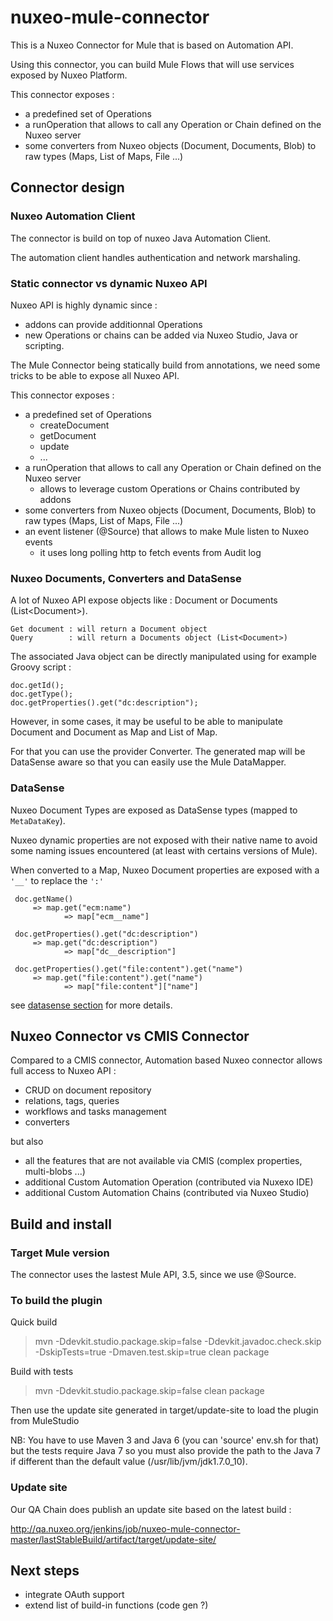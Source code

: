 # nuxeo-mule-connector

This is a Nuxeo Connector for Mule that is based on Automation API.

Using this connector, you can build Mule Flows that will use services exposed by Nuxeo Platform.

This connector exposes :

 - a predefined set of Operations
 - a runOperation that allows to call any Operation or Chain defined on the Nuxeo server
 - some converters from Nuxeo objects (Document, Documents, Blob) to raw types (Maps, List of Maps, File ...)

## Connector design

### Nuxeo Automation Client

The connector is build on top of nuxeo Java Automation Client.

The automation client handles authentication and network marshaling.

### Static connector vs dynamic Nuxeo API

Nuxeo API is highly dynamic since :

 - addons can provide additionnal Operations
 - new Operations or chains can be added via Nuxeo Studio, Java or scripting.

The Mule Connector being statically build from annotations, we need some tricks to be able to expose all Nuxeo API.

This connector exposes :

 - a predefined set of Operations
     - createDocument
     - getDocument
     - update
     - ...
 - a runOperation that allows to call any Operation or Chain defined on the Nuxeo server
     - allows to leverage custom Operations or Chains contributed by addons
 - some converters from Nuxeo objects (Document, Documents, Blob) to raw types (Maps, List of Maps, File ...)
 - an event listener (@Source) that allows to make Mule listen to Nuxeo events
     - it uses long polling http to fetch events from Audit log

### Nuxeo Documents, Converters and DataSense

A lot of Nuxeo API expose objects like : Document or Documents (List<Document\>).

    Get document : will return a Document object
    Query        : will return a Documents object (List<Document>)

The associated Java object can be directly manipulated using for example Groovy script :

    doc.getId();
    doc.getType();
    doc.getProperties().get("dc:description");

However, in some cases, it may be useful to be able to manipulate Document and Document as Map and List of Map.

For that you can use the provider Converter.
The generated map will be DataSense aware so that you can easily use the Mule DataMapper.

### DataSense

Nuxeo Document Types are exposed as DataSense types (mapped to `MetaDataKey`).

Nuxeo dynamic properties are not exposed with their native name to avoid some naming issues encountered (at least with certains versions of Mule).

When converted to a Map, Nuxeo Document properties are exposed with a `'__'` to replace the `':'`

     doc.getName()                                       
         => map.get("ecm:name")                 
                => map["ecm__name"]

     doc.getProperties().get("dc:description")           
         => map.get("dc:description")           
                => map["dc__description"]

     doc.getProperties().get("file:content").get("name") 
         => map.get("file:content").get("name") 
                => map["file:content"]["name"]

see [datasense section](datasense.md) for more details.

## Nuxeo Connector vs CMIS Connector

Compared to a CMIS connector, Automation based Nuxeo connector allows full access to Nuxeo API :

 - CRUD on document repository
 - relations, tags, queries
 - workflows and tasks management
 - converters

but also

 - all the features that are not available via CMIS (complex properties, multi-blobs ...)
 - additional Custom Automation Operation (contributed via Nuxexo IDE)
 - additional Custom Automation Chains (contributed via Nuxeo Studio)

## Build and install

### Target Mule version

The connector uses the lastest Mule API, 3.5, since we use @Source.

### To build the plugin

Quick build

> mvn -Ddevkit.studio.package.skip=false -Ddevkit.javadoc.check.skip -DskipTests=true -Dmaven.test.skip=true clean package 

Build with tests

> mvn -Ddevkit.studio.package.skip=false clean package

Then use the update site generated in target/update-site to load the plugin from MuleStudio

NB: You have to use Maven 3 and Java 6 (you can 'source' env.sh for that)
but the tests require Java 7 so you must also provide the path to the Java 7 if different than the default value (/usr/lib/jvm/jdk1.7.0_10).

### Update site

Our QA Chain does publish an update site based on the latest build :

http://qa.nuxeo.org/jenkins/job/nuxeo-mule-connector-master/lastStableBuild/artifact/target/update-site/

## Next steps

 - integrate OAuth support
 - extend list of build-in functions (code gen ?)


